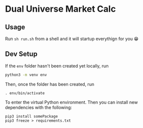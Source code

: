 # Dual Universe Market Calc

## Usage

Run `sh run.sh` from a shell and it will startup everythign for you 😁

## Dev Setup

If the `env` folder hasn't been created yet locally, run

```sh
python3 -m venv env
```

Then, once the folder has been created, run 

```
. env/bin/activate
```

To enter the virtual Python environment. Then you can install new dependencies with the following:

```
pip3 install somePackage
pip3 freeze > requirements.txt
```